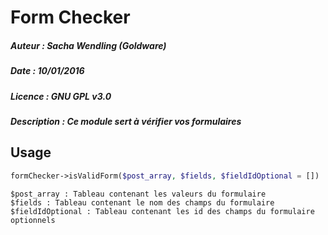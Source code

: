 # Form Checker
##### Auteur : Sacha Wendling (Goldware)
##### Date : 10/01/2016
##### Licence : GNU GPL v3.0
##### Description : Ce module sert à vérifier vos formulaires

## Usage
```php
formChecker->isValidForm($post_array, $fields, $fieldIdOptional = []) : boolean
```
```
$post_array : Tableau contenant les valeurs du formulaire
$fields : Tableau contenant le nom des champs du formulaire
$fieldIdOptional : Tableau contenant les id des champs du formulaire optionnels
```
